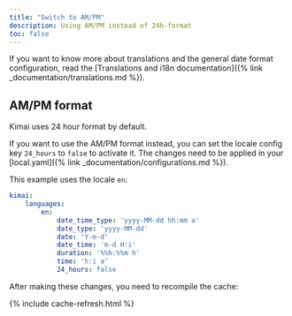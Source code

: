 ```yaml
---
title: "Switch to AM/PM"
description: Using AM/PM instead of 24h-format
toc: false
---
```


If you want to know more about translations and the general date format configuration, read the [Translations and i18n documentation]({% link _documentation/translations.md %}).

## AM/PM format

Kimai uses 24 hour format by default. 

If you want to use the AM/PM format instead, you can set the locale config key `24_hours` to `false` to activate it.
The changes need to be applied in your [local.yaml]({% link _documentation/configurations.md %}). 

This example uses the locale `en`:

```yaml
kimai:
    languages:
        en:
            date_time_type: 'yyyy-MM-dd hh:mm a'
            date_type: 'yyyy-MM-dd'
            date: 'Y-m-d'
            date_time: 'm-d H:i'
            duration: '%%h:%%m h'
            time: 'h:i a'
            24_hours: false
```

After making these changes, you need to recompile the cache:

{% include cache-refresh.html %} 

